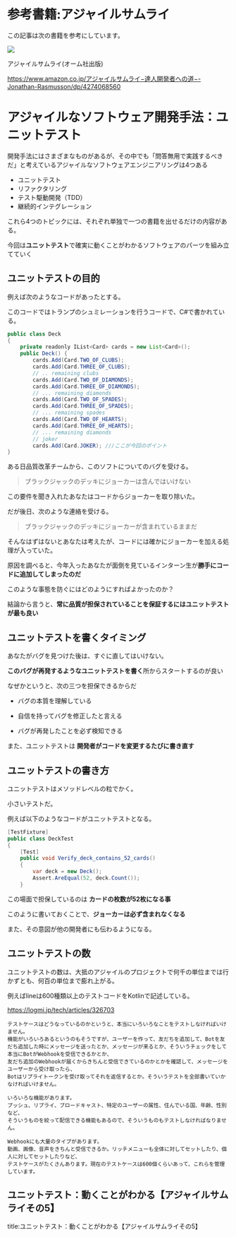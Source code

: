 





# 参考書籍:アジャイルサムライ

この記事は次の書籍を参考にしています。

<img src="https://eh-career.com/image/article_hub/40/41/140_01.jpg">

アジャイルサムライ(オーム社出版)


https://www.amazon.co.jp/アジャイルサムライ−達人開発者への道−-Jonathan-Rasmusson/dp/4274068560

# アジャイルなソフトウェア開発手法：ユニットテスト

開発手法にはさまざまなものがあるが、その中でも「問答無用で実践するべきだ」と考えているアジャイルなソフトウェアエンジニアリングは4つある

- ユニットテスト
- リファクタリング
- テスト駆動開発（TDD）
- 継続的インテグレーション


これら4つのトピックには、それぞれ単独で一つの書籍を出せるだけの内容がある。

今回は**ユニットテスト**で確実に動くことがわかるソフトウェアのパーツを組み立てていく


## ユニットテストの目的

例えば次のようなコードがあったとする。

このコードではトランプのシュミレーションを行うコードで、C#で書かれている。

```java
public class Deck
{
    private readonly IList<Card> cards = new List<Card>();
    public Deck() {
        cards.Add(Card.TWO_OF_CLUBS);
        cards.Add(Card.THREE_OF_CLUBS);
        // .. remaining clubs
        cards.Add(Card.TWO_OF_DIAMONDS);
        cards.Add(Card.THREE_OF_DIAMONDS);
        // ... remaining diamonds
        cards.Add(Card.TWO_OF_SPADES);
        cards.Add(Card.THREE_OF_SPADES);
        // ... remaining spades
        cards.Add(Card.TWO_OF_HEARTS);
        cards.Add(Card.THREE_OF_HEARTS);
        // ... remaining diamonds
        // joker
        cards.Add(Card.JOKER); ///ここが今回のポイント
}
```

ある日品質改革チームから、このソフトについてのバグを受ける。

> ブラックジャックのデッキにジョーカーは含んではいけない

この要件を聞き入れたあなたはコードからジョーカーを取り除いた。

だが後日、次のような連絡を受ける。

> ブラックジャックのデッキにジョーカーが含まれているままだ

そんなはずはないとあなたは考えたが、コードには確かにジョーカーを加える処理が入っていた。

原因を調べると、今年入ったあなたが面倒を見ているインターン生が**勝手にコードに追加してしまったのだ**

このような事態を防ぐにはどのようにすればよかったのか？

結論から言うと、**常に品質が担保されていることを保証するにはユニットテストが最も良い**


## ユニットテストを書くタイミング

あなたがバグを見つけた後は、すぐに直してはいけない。

**このバグが再発するようなユニットテストを書く**所からスタートするのが良い

なぜかというと、次の三つを担保できるからだ

- バグの本質を理解している

- 自信を持ってバグを修正したと言える

- バグが再発したことを必ず検知できる

また、ユニットテストは
**開発者がコードを変更するたびに書き直す**

## ユニットテストの書き方

ユニットテストはメソッドレベルの粒でかく。

小さいテストだ。

例えば以下のようなコードがユニットテストとなる。

```java
[TestFixture]
public class DeckTest
{
    [Test]
    public void Verify_deck_contains_52_cards()
    {
        var deck = new Deck();
        Assert.AreEqual(52, deck.Count());
    }
```

この場面で担保しているのは
**カードの枚数が52枚になる事**

このように書いておくことで、**ジョーカーは必ず含まれなくなる**

また、その意図が他の開発者にも伝わるようになる。


## ユニットテストの数

ユニットテストの数は、大抵のアジャイルのプロジェクトで何千の単位までは行かずとも、何百の単位まで膨れ上がる。

例えばlineは600種類以上のテストコードをKotlinで記述している。

https://logmi.jp/tech/articles/326703


```
テストケースはどうなっているのかというと、本当にいろいろなことをテストしなければいけません。
機能がいろいろあるというのもそうですが、ユーザーを作って、友だちを追加して、Botを友だち追加した時にメッセージを送ったとか、メッセージが来るとか、そういうチェックをして本当にBotがWebhookを受信できるかとか、
友だち追加のWebhookが届くからきちんと受信できているのかとかを確認して、メッセージをユーザーから受け取ったら、
Botはリプライトークンを受け取ってそれを返信するとか。そういうテストを全部書いていかなければいけません。

いろいろな機能があります。
プッシュ、リプライ、ブロードキャスト、特定のユーザーの属性、住んでいる国、年齢、性別など、
そういうものを絞って配信できる機能もあるので、そういうものもテストしなければなりません。

Webhookにも大量のタイプがあります。
動画、画像、音声をきちんと受信できるか。リッチメニューも全体に対してセットしたり、個人に対してセットしたりなど、
テストケースがたくさんあります。現在のテストケースは600個くらいあって、これらを管理しています。

```







## ユニットテスト：動くことがわかる【アジャイルサムライその5】

title:ユニットテスト：動くことがわかる【アジャイルサムライその5】


